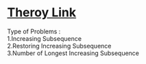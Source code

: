 # [Theroy Link](https://cp-algorithms.com/sequences/longest_increasing_subsequence.html)

Type of Problems :<br>
1.Increasing Subsequence<br>
2.Restoring Increasing Subsequence<br>
3.Number of Longest Increasing Subsequence<br>
